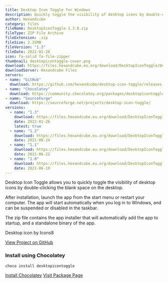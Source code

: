 ```yaml
---
title: Desktop Icon Toggle for Windows
description: Quickly toggle the visibility of desktop icons by double-clicking the blank space on the desktop.
author: Hexandcube
category: files
fileName: DesktopIconToggle-1.3.0.zip
fileType: ZIP File Archive
fileExtension: .zip
fileSize: 2.25MB
fileVersion: "1.3"
fileDate: 2022-01-26
icon: fa-solid fa-file-zipper
thumbnail: desktopicontoggle-cover.png
download: https://files.hexandcube.eu.org/download/DesktopIconToggle/DesktopIconToggle-1.3.0.zip
downloadServer: Hexandcube Files
servers:
- name: "GitHub"
  download: https://github.com/hexandcube/desktop-icon-toggle/releases
- name: "Chocolatey"
  download: https://community.chocolatey.org/packages/desktopicontoggle
- name: "SourceForge"
  download: https://sourceforge.net/projects/desktop-icon-toggle/
versions:
  - name: "1.3"
    download: https://files.hexandcube.eu.org/download/DesktopIconToggle/DesktopIconToggle-1.3.0.zip
    date: 2022-01-26
    latest: true
  - name: "1.2"
    download: https://files.hexandcube.eu.org/download/DesktopIconToggle/DesktopIconToggle-1.2.0.zip
    date: 2021-08-24
  - name: "1.1"
    download: https://files.hexandcube.eu.org/download/DesktopIconToggle/DesktopIconToggle-1.1.0.zip
    date: 2021-06-22
  - name: "1.0"
    download: https://files.hexandcube.eu.org/download/DesktopIconToggle/DesktopIconToggle-1.0.0.zip
    date: 2021-06-19
---
```


Desktop Icon Toggle allows you to quickly toggle the visibility
of desktop icons by double-clicking the blank space on the desktop.

After installation, launch the app from the start menu or
restart your computer. The app will start automatically when
you log in to Windows, and can be suspended or disabled in
the taskbar.

The zip file contains the app installer that will
automatically add the app to startup, and a standalone
binary of the app.

Desktop icon by Icons8

<a class="btn btn-inverted" href="https://github.com/hexandcube/desktop-icon-toggle/" target="_blank"><i class="fa-brands fa-github"></i> View Project on GitHub</a>

### Install using Chocolatey

`choco install desktopicontoggle`

<a class="btn btn-primary" href="https://chocolatey.org/install" target="_blank"><i class="fas fa-download"></i> Install Chocolatey</a>
<a class="btn btn-secondary" href="https://community.chocolatey.org/packages/desktopicontoggle" target="_blank"><i class="fas fa-external-link-alt"></i> Visit Package Page</a>

